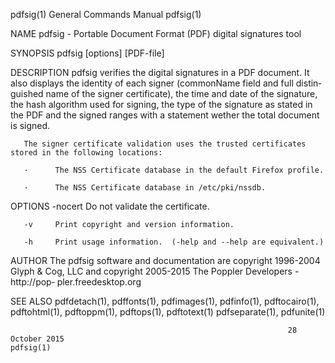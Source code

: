 pdfsig(1)                                                     General Commands Manual                                                    pdfsig(1)

NAME
       pdfsig - Portable Document Format (PDF) digital signatures tool

SYNOPSIS
       pdfsig [options] [PDF-file]

DESCRIPTION
       pdfsig  verifies the digital signatures in a PDF document.  It also displays the identity of each signer (commonName field and full distin‐
       guished name of the signer certificate), the time and date of the signature, the hash algorithm used for signing, the type of the signature
       as stated in the PDF and the signed ranges with a statement wether the total document is signed.

       The signer certificate validation uses the trusted certificates stored in the following locations:

       ·      The NSS Certificate database in the default Firefox profile.

       ·      The NSS Certificate database in /etc/pki/nssdb.

OPTIONS
       -nocert
              Do not validate the certificate.

       -v     Print copyright and version information.

       -h     Print usage information.  (-help and --help are equivalent.)

AUTHOR
       The pdfsig software and documentation are copyright 1996-2004 Glyph & Cog, LLC and copyright 2005-2015 The Poppler Developers - http://pop‐
       pler.freedesktop.org

SEE ALSO
       pdfdetach(1), pdffonts(1), pdfimages(1), pdfinfo(1), pdftocairo(1), pdftohtml(1),  pdftoppm(1),  pdftops(1),  pdftotext(1)  pdfseparate(1),
       pdfunite(1)

                                                                  28 October 2015                                                        pdfsig(1)
